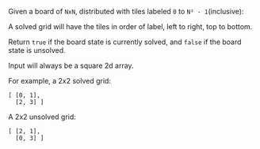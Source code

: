 Given a board of `NxN`, distributed with tiles labeled `0` to `N² - 1`(inclusive):

A solved grid will have the tiles in order of label, left to right, top to bottom.

Return `true` if the board state is currently solved, and `false` if the board state is unsolved.

Input will always be a square 2d array.


For example, a 2x2 solved grid:
```
[ [0, 1],
  [2, 3] ]
```

A 2x2 unsolved grid:
```
[ [2, 1],
  [0, 3] ]
```
